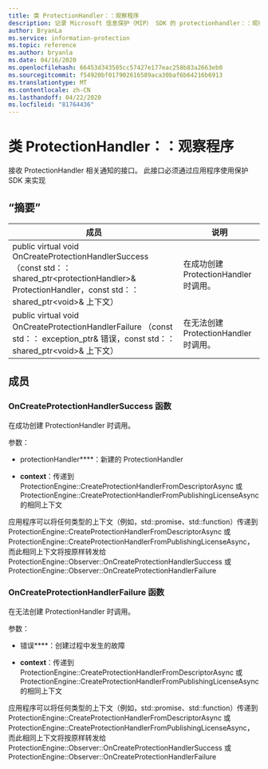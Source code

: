 ```yaml
---
title: 类 ProtectionHandler：：观察程序
description: 记录 Microsoft 信息保护（MIP） SDK 的 protectionhandler：：观察者类。
author: BryanLa
ms.service: information-protection
ms.topic: reference
ms.author: bryanla
ms.date: 04/16/2020
ms.openlocfilehash: 66453d343505cc57427e177eac258b83a2663eb0
ms.sourcegitcommit: f54920bf017902616589aca30baf6b64216b6913
ms.translationtype: MT
ms.contentlocale: zh-CN
ms.lasthandoff: 04/22/2020
ms.locfileid: "81764436"
---
```

# <a name="class-protectionhandlerobserver"></a>类 ProtectionHandler：：观察程序 
接收 ProtectionHandler 相关通知的接口。
此接口必须通过应用程序使用保护 SDK 来实现
  
## <a name="summary"></a>“摘要”
 成员                        | 说明                                
--------------------------------|---------------------------------------------
public virtual void OnCreateProtectionHandlerSuccess （const std：： shared_ptr\<protectionHandler\>& ProtectionHandler，const std：： shared_ptr\<void\>& 上下文）  |  在成功创建 ProtectionHandler 时调用。
public virtual void OnCreateProtectionHandlerFailure （const std：： exception_ptr& 错误，const std：： shared_ptr\<void\>& 上下文）  |  在无法创建 ProtectionHandler 时调用。
  
## <a name="members"></a>成员
  
### <a name="oncreateprotectionhandlersuccess-function"></a>OnCreateProtectionHandlerSuccess 函数
在成功创建 ProtectionHandler 时调用。

参数：  
* protectionHandler****：新建的 ProtectionHandler


* **context**：传递到 ProtectionEngine::CreateProtectionHandlerFromDescriptorAsync 或 ProtectionEngine::CreateProtectionHandlerFromPublishingLicenseAsync 的相同上下文


应用程序可以将任何类型的上下文（例如，std::promise、std::function）传递到 ProtectionEngine::CreateProtectionHandlerFromDescriptorAsync 或 ProtectionEngine::CreateProtectionHandlerFromPublishingLicenseAsync，而此相同上下文将按原样转发给 ProtectionEngine::Observer::OnCreateProtectionHandlerSuccess 或 ProtectionEngine::Observer::OnCreateProtectionHandlerFailure
  
### <a name="oncreateprotectionhandlerfailure-function"></a>OnCreateProtectionHandlerFailure 函数
在无法创建 ProtectionHandler 时调用。

参数：  
* 错误****：创建过程中发生的故障 


* **context**：传递到 ProtectionEngine::CreateProtectionHandlerFromDescriptorAsync 或 ProtectionEngine::CreateProtectionHandlerFromPublishingLicenseAsync 的相同上下文


应用程序可以将任何类型的上下文（例如，std::promise、std::function）传递到 ProtectionEngine::CreateProtectionHandlerFromDescriptorAsync 或 ProtectionEngine::CreateProtectionHandlerFromPublishingLicenseAsync，而此相同上下文将按原样转发给 ProtectionEngine::Observer::OnCreateProtectionHandlerSuccess 或 ProtectionEngine::Observer::OnCreateProtectionHandlerFailure